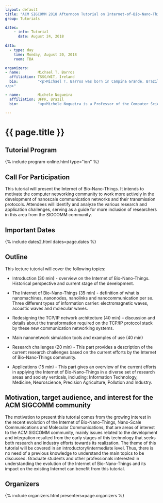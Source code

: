 ```yaml
---
layout: default
title: "ACM SIGCOMM 2018 Afternoon Tutorial on Internet-of-Bio-Nano-Things: Connecting Biological Systems to the Internet (IoN)"
group: Tutorials

dates:
    - info: Tutorial
      date: August 24, 2018
      
data:
  - type: day
    time: Monday, August 20, 2018
    room: TBA

organizers:
- name:        Michael T. Barros
  affiliation: TSSG/WIT, Ireland
  bio:         "<p>Michael T. Barros was born in Campina Grande, Brazil, 1990. He is currently an Irish Research Council Government of Ireland Postdoctoral research fellow associated with the TSSG, WIT.  Michael received his Ph.D. in Telecommunication Software at the Waterford Institute of Technology in 2016, M.Sc. degree in Computer Science at the Federal University of Campina Grande in 2012 and B.Tech. degree in Telematics at the Federal Institute of Education, Science and Technology of Paraiba in 2011. He has published over 40 research papers in diverse journals such as IEEE Transactions on Communications, IEEE Transactions on Nanotechnology, and conferences in wireless communications, optical communications, ad-hoc networks, as well as molecular and nanoscale communications. He is also a reviewer for many journals and participated as technical program committee and reviewer for various international conferences. Interests in Molecular Communications, Nanonetworks and 5G Technology for Connected Health.
</p>"

- name:        Michele Nogueira 
  affiliation: UFPR, Brazil
  bio:         "<p>Michele Nogueira is a Professor of the Computer Science Department at the Federal University of Paraná, Brazil. She holds a Ph.D. degree in Computer Science from the UPMC/Sorbonne Universités, LIP6, France. She was a visiting researcher at the Broadband Wireless Networking Laboratory, GeorgiaTech, USA (2009) and a visiting scholar at the Electrical and Computer Engineering Department, Carnegie Mellon University, USA (2016-2017). Her research areas include dependability, network management, performance modeling, and wireless networks. She has regularly published in international conferences and journals related to computer networks, in which some of her scientific contributions inspired by biological algorithms have received the Best Paper Award.</p>"

---
```


# {{ page.title }}

## Tutorial Program

{% include program-online.html type="ion" %}

## Call For Participation

This tutorial will present the Internet of Bio-Nano-Things. It intends to motivate the computer networking community to work more actively in the development of nanoscale communication networks and their transmission protocols. Attendees will identify and analyze the various research and application challenges, serving as a guide for more inclusion of researchers in this area from the SIGCOMM community.

## <i class="fa fa-calendar"></i> Important Dates

{% include dates2.html dates=page.dates %}

## Outline
This lecture tutorial will cover the following topics:

- Introduction (30 min) - overview on the Internet of Bio-Nano-Things. Historical perspective and current stage of the development. 

- The Internet of Bio-Nano-Things (35 min) - definition of what is nanomachines, nanonodes, nanolinks and nanocommunication per se. Three different types of information carrier: electromagnetic waves, acoustic waves and molecular waves.

- Redesigning the TCP/IP network architecture (40 min) – discussion and details about the transformation required on the TCP/IP protocol stack by these new communication networking systems. 

- Main nanonetwork simulation tools and examples of use (40 min)

- Research challenges (20 min) - This part provides a description of the current research challenges based on the current efforts by the Internet of Bio-Nano-Things community. 

- Applications (15 min) - This part gives an overview of the current efforts in applying the Internet of Bio-Nano-Things in a diverse set of research areas and society verticals, including: Information Technology, Medicine, Neuroscience, Precision Agriculture, Pollution and Industry.


## Motivation, target audience, and interest for the ACM SIGCOMM community
The motivation to present this tutorial comes from the growing interest in the recent evolution of the Internet of Bio-Nano-Things, Nano-Scale Communications and Molecular Communications, that are areas of interest to the ACM SIGCOMM community, mainly issues related to the development and integration resulted from the early stages of this technology that seeks both research and industry efforts towards its realization. The theme of this tutorial will be covered in an introductory/intermediate level. Thus, there is no need of a previous knowledge to understand the main topics to be discussed. Graduate students and other professionals interested in understanding the evolution of the Internet of Bio-Nano-Things and its impact on the existing Internet can benefit from this tutorial.


## Organizers

{% include organizers.html presenters=page.organizers %}

<!--
## Tutorial Program

{% include program.html type="tutorial-p4" data=page.data %}
-->

